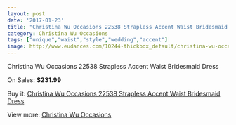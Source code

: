 ```yaml
---
layout: post
date: '2017-01-23'
title: "Christina Wu Occasions 22538 Strapless Accent Waist Bridesmaid Dress"
category: Christina Wu Occasions
tags: ["unique","waist","style","wedding","accent"]
image: http://www.eudances.com/10244-thickbox_default/christina-wu-occasions-22538-strapless-accent-waist-bridesmaid-dress.jpg
---
```

Christina Wu Occasions 22538 Strapless Accent Waist Bridesmaid Dress

On Sales: **$231.99**
<a href="https://www.eudances.com/en/christina-wu-occasions/3349-christina-wu-occasions-22538-strapless-accent-waist-bridesmaid-dress.html"><amp-img layout="responsive" width="600" height="600" src="//www.eudances.com/10244-thickbox_default/christina-wu-occasions-22538-strapless-accent-waist-bridesmaid-dress.jpg" alt="Christina Wu Occasions 22538 Strapless Accent Waist Bridesmaid Dress 0" /></a>
<a href="https://www.eudances.com/en/christina-wu-occasions/3349-christina-wu-occasions-22538-strapless-accent-waist-bridesmaid-dress.html"><amp-img layout="responsive" width="600" height="600" src="//www.eudances.com/10248-thickbox_default/christina-wu-occasions-22538-strapless-accent-waist-bridesmaid-dress.jpg" alt="Christina Wu Occasions 22538 Strapless Accent Waist Bridesmaid Dress 1" /></a>
<a href="https://www.eudances.com/en/christina-wu-occasions/3349-christina-wu-occasions-22538-strapless-accent-waist-bridesmaid-dress.html"><amp-img layout="responsive" width="600" height="600" src="//www.eudances.com/10247-thickbox_default/christina-wu-occasions-22538-strapless-accent-waist-bridesmaid-dress.jpg" alt="Christina Wu Occasions 22538 Strapless Accent Waist Bridesmaid Dress 2" /></a>
<a href="https://www.eudances.com/en/christina-wu-occasions/3349-christina-wu-occasions-22538-strapless-accent-waist-bridesmaid-dress.html"><amp-img layout="responsive" width="600" height="600" src="//www.eudances.com/10246-thickbox_default/christina-wu-occasions-22538-strapless-accent-waist-bridesmaid-dress.jpg" alt="Christina Wu Occasions 22538 Strapless Accent Waist Bridesmaid Dress 3" /></a>
<a href="https://www.eudances.com/en/christina-wu-occasions/3349-christina-wu-occasions-22538-strapless-accent-waist-bridesmaid-dress.html"><amp-img layout="responsive" width="600" height="600" src="//www.eudances.com/10245-thickbox_default/christina-wu-occasions-22538-strapless-accent-waist-bridesmaid-dress.jpg" alt="Christina Wu Occasions 22538 Strapless Accent Waist Bridesmaid Dress 4" /></a>

Buy it: [Christina Wu Occasions 22538 Strapless Accent Waist Bridesmaid Dress](https://www.eudances.com/en/christina-wu-occasions/3349-christina-wu-occasions-22538-strapless-accent-waist-bridesmaid-dress.html "Christina Wu Occasions 22538 Strapless Accent Waist Bridesmaid Dress")

View more: [Christina Wu Occasions](https://www.eudances.com/en/59-christina-wu-occasions "Christina Wu Occasions")